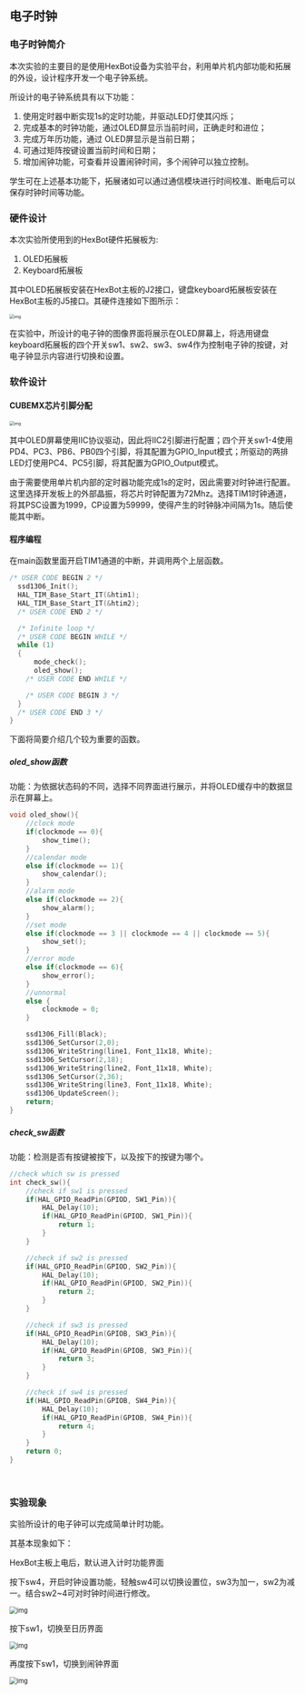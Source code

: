 ## 电子时钟

### 电子时钟简介

本次实验的主要目的是使用HexBot设备为实验平台，利用单片机内部功能和拓展的外设，设计程序开发一个电子钟系统。

所设计的电子钟系统具有以下功能：

1. 使用定时器中断实现1s的定时功能，并驱动LED灯使其闪烁；
2. 完成基本的时钟功能，通过OLED屏显示当前时间，正确走时和进位；
3. 完成万年历功能，通过 OLED屏显示是当前日期；
4. 可通过矩阵按键设置当前时间和日期；
5. 增加闹钟功能，可查看并设置闹钟时间，多个闹钟可以独立控制。

学生可在上述基本功能下，拓展诸如可以通过通信模块进行时间校准、断电后可以保存时钟时间等功能。

### 硬件设计

本次实验所使用到的HexBot硬件拓展板为:

1. OLED拓展板
2. Keyboard拓展板

其中OLED拓展板安装在HexBot主板的J2接口，键盘keyboard拓展板安装在HexBot主板的J5接口。其硬件连接如下图所示：



<img src="OLED_Clock.assets/1.png" alt="img" style="zoom: 50%;" />



在实验中，所设计的电子钟的图像界面将展示在OLED屏幕上，将选用键盘keyboard拓展板的四个开关sw1、sw2、sw3、sw4作为控制电子钟的按键，对电子钟显示内容进行切换和设置。

### 软件设计

#### CUBEMX芯片引脚分配

<img src="OLED_Clock.assets/2.png" alt="img" style="zoom:50%;" />

其中OLED屏幕使用IIC协议驱动，因此将IIC2引脚进行配置；四个开关sw1-4使用PD4、PC3、PB6、PB0四个引脚，将其配置为GPIO­_Input模式；所驱动的两排LED灯使用PC4、PC5引脚，将其配置为GPIO_Output模式。

由于需要使用单片机内部的定时器功能完成1s的定时，因此需要对时钟进行配置。这里选择开发板上的外部晶振，将芯片时钟配置为72Mhz。选择TIM1时钟通道，将其PSC设置为1999，CP设置为59999，使得产生的时钟脉冲间隔为1s。随后使能其中断。

#### 程序编程

在main函数里面开启TIM1通道的中断，并调用两个上层函数。

```c
/* USER CODE BEGIN 2 */
  ssd1306_Init();
  HAL_TIM_Base_Start_IT(&htim1);
  HAL_TIM_Base_Start_IT(&htim2);
  /* USER CODE END 2 */

  /* Infinite loop */
  /* USER CODE BEGIN WHILE */
  while (1)
  {
	  mode_check();
	  oled_show();
    /* USER CODE END WHILE */

    /* USER CODE BEGIN 3 */
  }
  /* USER CODE END 3 */
}
```

下面将简要介绍几个较为重要的函数。 

##### oled_show函数

功能：为依据状态码的不同，选择不同界面进行展示，并将OLED缓存中的数据显示在屏幕上。

```C
void oled_show(){
	//clock mode
	if(clockmode == 0){
		show_time();
	}
	//calendar mode
	else if(clockmode == 1){
		show_calendar();
	}
	//alarm mode
	else if(clockmode == 2){
		show_alarm();
	}
	//set mode
	else if(clockmode == 3 || clockmode == 4 || clockmode == 5){
		show_set();
	}
	//error mode
	else if(clockmode == 6){
		show_error();
	}
	//unnormal
	else {
		clockmode = 0;
	}

	ssd1306_Fill(Black);
	ssd1306_SetCursor(2,0);
	ssd1306_WriteString(line1, Font_11x18, White);
	ssd1306_SetCursor(2,18);
	ssd1306_WriteString(line2, Font_11x18, White);
	ssd1306_SetCursor(2,36);
	ssd1306_WriteString(line3, Font_11x18, White);
	ssd1306_UpdateScreen();
	return;
}
```









##### check_sw函数

功能：检测是否有按键被按下，以及按下的按键为哪个。

```C
//check which sw is pressed
int check_sw(){
	//check if sw1 is pressed
	if(HAL_GPIO_ReadPin(GPIOD, SW1_Pin)){
		HAL_Delay(10);
		if(HAL_GPIO_ReadPin(GPIOD, SW1_Pin)){
			return 1;
		}
	}

	//check if sw2 is pressed
	if(HAL_GPIO_ReadPin(GPIOD, SW2_Pin)){
		HAL_Delay(10);
		if(HAL_GPIO_ReadPin(GPIOD, SW2_Pin)){
			return 2;
		}
	}

	//check if sw3 is pressed
	if(HAL_GPIO_ReadPin(GPIOB, SW3_Pin)){
		HAL_Delay(10);
		if(HAL_GPIO_ReadPin(GPIOB, SW3_Pin)){
			return 3;
		}
	}

	//check if sw4 is pressed
	if(HAL_GPIO_ReadPin(GPIOB, SW4_Pin)){
		HAL_Delay(10);
		if(HAL_GPIO_ReadPin(GPIOB, SW4_Pin)){
			return 4;
		}
	}
	return 0;
}
```

<br>

### **实验现象**

实验所设计的电子钟可以完成简单计时功能。

其基本现象如下：

HexBot主板上电后，默认进入计时功能界面

按下sw4，开启时钟设置功能，轻触sw4可以切换设置位，sw3为加一，sw2为减一。结合sw2~4可对时钟时间进行修改。

<img src="OLED_Clock.assets/3.png" alt="img" style="zoom:80%;" />

按下sw1，切换至日历界面

<img src="OLED_Clock.assets/4.png" alt="img" style="zoom:80%;" />

再度按下sw1，切换到闹钟界面

<img src="OLED_Clock.assets/5.png" alt="img" style="zoom:80%;" />

